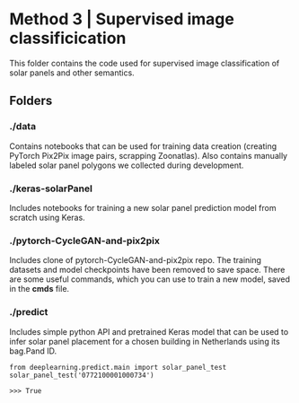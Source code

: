 # Method 3 | Supervised image classificication
This folder contains the code used for supervised image classification of solar panels and other semantics.

## Folders

### ./data
Contains notebooks that can be used for training data creation (creating PyTorch Pix2Pix image pairs, scrapping Zoonatlas).
Also contains manually labeled solar panel polygons we collected during development.

### ./keras-solarPanel
Includes notebooks for training a new solar panel prediction model from scratch using Keras.

### ./pytorch-CycleGAN-and-pix2pix
Includes clone of pytorch-CycleGAN-and-pix2pix repo. The training datasets and model checkpoints have been removed to save space.
There are some useful commands, which you can use to train a new model, saved in the __cmds__ file.

### ./predict
Includes simple python API and pretrained Keras model that can be used to infer solar panel placement for a chosen building in Netherlands using its bag.Pand ID.
```
from deeplearning.predict.main import solar_panel_test
solar_panel_test('0772100001000734')
```
```
>>> True
```